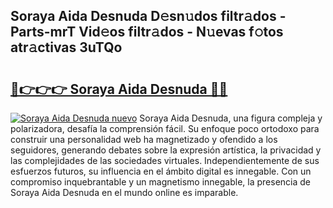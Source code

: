 ## Soraya Aida Desnuda D𝚎sn𝚞dos filtr𝚊dos - Parts-mrT Vid𝚎os filtr𝚊dos - N𝚞evas f𝚘tos atr𝚊ctivas 3uTQo

# <h2><a href="http://mb83i4.tromn.icu/?c=Soraya+Aida+Desnuda">🔗👉👉👉 Soraya Aida Desnuda 🔗🔗</a></h2>

[![Soraya Aida Desnuda nuevo](https://i.imgur.com/pEAQMta.gif)](http://mb83i4.tromn.icu/?c=Soraya+Aida+Desnuda)
Soraya Aida Desnuda, una figura compleja y polarizadora, desafía la comprensión fácil. Su enfoque poco ortodoxo para construir una personalidad web ha magnetizado y ofendido a los seguidores, generando debates sobre la expresión artística, la privacidad y las complejidades de las sociedades virtuales. Independientemente de sus esfuerzos futuros, su influencia en el ámbito digital es innegable. Con un compromiso inquebrantable y un magnetismo innegable, la presencia de Soraya Aida Desnuda en el mundo online es imparable.
